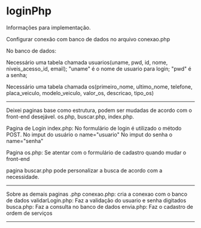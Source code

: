 # loginPhp

Informações para implementação.

Configurar conexão com banco de dados no arquivo conexao.php

No banco de dados:

  Necessário uma tabela chamada usuarios(uname, pwd, id, nome, niveis_acesso_id, email);
    "uname" é o nome de usuario para login; 
    "pwd" é a senha;
    
   Necessário uma tabela chamada os(primeiro_nome, ultimo_nome, telefone, placa_veiculo, modelo_veiculo, valor_os, descricao, tipo_os)
  
 _____________________________________________________________________________________________
 Deixei paginas base como estrutura, podem ser mudadas de acordo com o front-end desejável. os.php, buscar.php, index.php.

Pagina de Login index.php: 
  No formulário de login é utilizado o método POST. 
    No imput do usuário o name="usuario"
    No imput do senha o name="senha"
    
  Pagina os.php:
    Se atentar com o formulário de cadastro quando mudar o front-end
    
  pagina buscar.php
    pode personalizar a busca de acordo com a necessidade. 
    
 _____________________________________________________________________________________________

Sobre as demais paginas .php
  conexao.php: cria a conexao com o banco de dados
  validarLogin.php: Faz a validação do usuario e senha digitados
  busca.php: Faz a consulta no banco de dados
  envia.php: Faz o cadastro de ordem de serviços
  
 _____________________________________________________________________________________________

  
                  
                  
